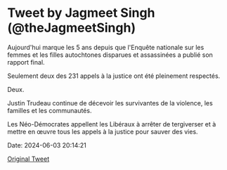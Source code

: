 # Tweet by Jagmeet Singh (@theJagmeetSingh)

Aujourd'hui marque les 5 ans depuis que l'Enquête nationale sur les femmes et les filles autochtones disparues et assassinées a publié son rapport final.

Seulement deux des 231 appels à la justice ont été pleinement respectés.

Deux.

Justin Trudeau continue de décevoir les survivantes de la violence, les familles et les communautés.

Les Néo-Démocrates appellent les Libéraux à arrêter de tergiverser et à mettre en œuvre tous les appels à la justice pour sauver des vies.

Date: 2024-06-03 20:14:21

[Original Tweet](https://x.com/theJagmeetSingh/status/1797723519767236919)
